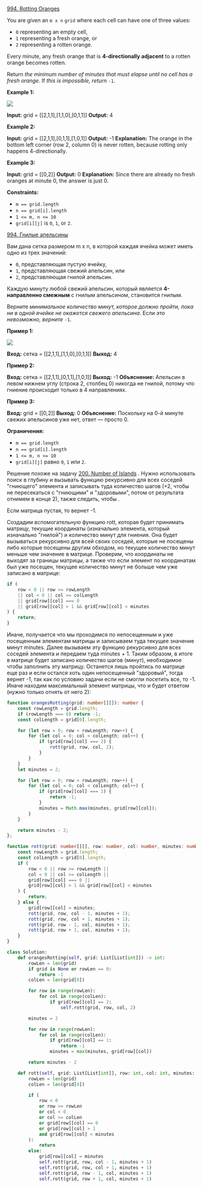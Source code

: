 
[994. Rotting Oranges](https://leetcode.com/problems/rotting-oranges/)

You are given an `m x n` `grid` where each cell can have one of three values:

- `0` representing an empty cell,
- `1` representing a fresh orange, or
- `2` representing a rotten orange.

Every minute, any fresh orange that is **4-directionally adjacent** to a rotten orange becomes rotten.

Return _the minimum number of minutes that must elapse until no cell has a fresh orange_. If _this is impossible, return_ `-1`.

**Example 1:**

![](https://assets.leetcode.com/uploads/2019/02/16/oranges.png)

**Input:** grid = [[2,1,1],[1,1,0],[0,1,1]]
**Output:** 4

**Example 2:**

**Input:** grid = [[2,1,1],[0,1,1],[1,0,1]]
**Output:** -1
**Explanation:** The orange in the bottom left corner (row 2, column 0) is never rotten, because rotting only happens 4-directionally.

**Example 3:**

**Input:** grid = [[0,2]]
**Output:** 0
**Explanation:** Since there are already no fresh oranges at minute 0, the answer is just 0.

**Constraints:**

- `m == grid.length`
- `n == grid[i].length`
- `1 <= m, n <= 10`
- `grid[i][j]` is `0`, `1`, or `2`.

[994. Гнилые апельсины](https://leetcode.com/problems/rotting-oranges/)

Вам дана сетка размером m x n, в которой каждая ячейка может иметь одно из трех значений:

- `0`, представляющая пустую ячейку,
- `1`, представляющая свежий апельсин, или
- `2`, представляющая гнилой апельсин.

Каждую минуту любой свежий апельсин, который является **4-направленно смежным** с гнилым апельсином, становится гнилым.

Верните _минимальное количество минут, которое должно пройти, пока ни в одной ячейке не окажется свежего апельсина_. Если _это невозможно, верните_ `-1`.

**Пример 1:**

![](https://assets.leetcode.com/uploads/2019/02/16/oranges.png)

**Вход:** сетка = [[2,1,1],[1,1,0],[0,1,1]]
**Выход:** 4

**Пример 2:**

**Вход:** сетка = [[2,1,1],[0,1,1],[1,0,1]]
**Выход:** -1
**Объяснение:** Апельсин в левом нижнем углу (строка 2, столбец 0) никогда не гнилой, потому что гниение происходит только в 4 направлениях.

**Пример 3:**

**Вход:** grid = [[0,2]]
**Выход:** 0
**Объяснение:** Поскольку на 0-й минуте свежих апельсинов уже нет, ответ — просто 0.

**Ограничения:**

- `m == grid.length`
- `n == grid[i].length`
- `1 <= m, n <= 10`
- `grid[i][j]` равно `0`, `1` или `2`.

Решение похоже на задачу [200. Number of Islands](https://leetcode.com/problems/number-of-islands/) . Нужно использовать поиск в глубину и вызывать функцию рекурсивно для всех соседей "гниющего" элемента и записывать туда количество шагов (+2, чтобы не пересекаться с "гниющими" и "здоровыми", потом от результата отнимем в конце 2), также следить, чтобы . 

Если матрица пустая, то вернет -1. 

Создадим вспомогательную функцию rott, которая будет принимать матрицу, текущие координаты (изначально элемента, который изначально "гнилой") и количество минут для гниения. Она будет вызываться рекурсивно для всей своих соседей, которые не посещены либо которые посещены другим обходом, но текущее количество минут меньше чем значение в матрице. 
Проверим, что координаты не выходят за границы матрицы, а также что если элемент по координатам был уже посещен, текущее количество минут не больше чем уже записано в матрице:

```typescript
if (
	row < 0 || row >= rowLength
	|| col < 0 || col >= colLength
	|| grid[row][col] === 0
	|| grid[row][col] > 1 && grid[row][col] < minutes
) {
	return;
} 
```

Иначе, получается что мы проходимся по непосещенным и уже посещенным элементам матрицы и записываем туда текущее значение минут minutes. Далее вызываем эту функцию рекурсивно для всех соседей элемента и передаем туда minutes + 1. Таким образом, в итоге в матрице будет записано количество шагов (минут), необходимое чтобы заполнить эту матрицу. Останется лишь пройтись по матрице еще раз и если остался хоть один непосещенный "здоровый", тогда вернет -1, так как по условию задачи если не смогли посетить все, то -1. Иначе находим максимальный элемент матрицы, что и будет ответом (нужно только отнять от него 2):

```typescript
function orangesRotting(grid: number[][]): number {
    const rowLength = grid.length;
    if (rowLength === 0) return -1;
    const colLength = grid[0].length;

    for (let row = 0; row < rowLength; row++) {
        for (let col = 0; col < colLength; col++) {
            if (grid[row][col] === 2) {
                rott(grid, row, col, 2);
            }
        }
    }
    let minutes = 2;

    for (let row = 0; row < rowLength; row++) {
        for (let col = 0; col < colLength; col++) {
            if (grid[row][col] === 1) {
                return -1;
            }
            minutes = Math.max(minutes, grid[row][col]);
        }
    }

    return minutes - 2;
};

function rott(grid: number[][], row: number, col: number, minutes: number) {
    const rowLength = grid.length;
    const colLength = grid[0].length;
    if (
        row < 0 || row >= rowLength || 
        col < 0 || col >= colLength || 
        grid[row][col] === 0 || 
        grid[row][col] > 1 && grid[row][col] < minutes
    ) {
        return;
    } else {
        grid[row][col] = minutes;
        rott(grid, row, col - 1, minutes + 1);
        rott(grid, row, col + 1, minutes + 1);
        rott(grid, row - 1, col, minutes + 1);
        rott(grid, row + 1, col, minutes + 1);
    }
}
```

```python
class Solution:
    def orangesRotting(self, grid: List[List[int]]) -> int:
        rowLen = len(grid)
        if grid is None or rowLen == 0:
            return -1
        colLen = len(grid[0])

        for row in range(rowLen):
            for col in range(colLen):
                if grid[row][col] == 2:
                    self.rott(grid, row, col, 2)

        minutes = 2

        for row in range(rowLen):
            for col in range(colLen):
                if grid[row][col] == 1:
                    return -1
                minutes = max(minutes, grid[row][col])

        return minutes - 2

    def rott(self, grid: List[List[int]], row: int, col: int, minutes: int):
        rowLen = len(grid)
        colLen = len(grid[0])

        if (
            row < 0
            or row >= rowLen
            or col < 0
            or col >= colLen
            or grid[row][col] == 0
            or grid[row][col] > 1
            and grid[row][col] < minutes
        ):
            return
        else:
            grid[row][col] = minutes
            self.rott(grid, row, col - 1, minutes + 1)
            self.rott(grid, row, col + 1, minutes + 1)
            self.rott(grid, row - 1, col, minutes + 1)
            self.rott(grid, row + 1, col, minutes + 1)
```